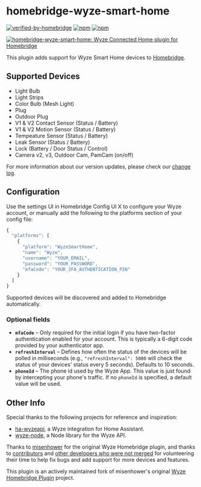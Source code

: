 # homebridge-wyze-smart-home
[![verified-by-homebridge](https://badgen.net/badge/homebridge/verified/purple)](https://github.com/homebridge/homebridge/wiki/Verified-Plugins)
[![npm](https://img.shields.io/npm/dt/homebridge-wyze-smart-home)](https://www.npmjs.com/package/homebridge-wyze-smart-home)
[![npm](https://img.shields.io/npm/v/homebridge-wyze-smart-home.svg?style=flat-square)](https://www.npmjs.com/package/homebridge-wyze-smart-home)


[![homebridge-wyze-smart-home: Wyze Connected Home plugin for Homebridge](https://github.com/jfarmer08/homebridge-wyze-smart-home/blob/main/logo.png?raw=true)](https://github.com/jfarmer08/homebridge-wyze-smart-home)

This plugin adds support for Wyze Smart Home devices to [Homebridge](https://github.com/homebridge/homebridge).

## Supported Devices
- Light Bulb
- Light Strips
- Color Bulb (Mesh Light)
- Plug
- Outdoor Plug
- V1 & V2 Contact Sensor (Status / Battery)
- V1 & V2 Motion Sensor (Status / Battery)
- Tempeature Sensor (Status / Battery)
- Leak Sensor (Status / Battery)
- Lock (Battery / Door Status / Control)
- Camera v2, v3, Outdoor Cam, PamCam (on/off)

For more information about our version updates, please check our [change log](CHANGELOG.md).

## Configuration

Use the settings UI in Homebridge Config UI X to configure your Wyze account, or manually add the following to the platforms section of your config file:

```js
{
  "platforms": [
    {
      "platform": "WyzeSmartHome",
      "name": "Wyze",
      "username": "YOUR_EMAIL",
      "password": "YOUR_PASSWORD",
      "mfaCode": "YOUR_2FA_AUTHENTICATION_PIN"
    }
  ]
}
```

Supported devices will be discovered and added to Homebridge automatically.

### Optional fields

* **`mfaCode`** &ndash; Only required for the initial login if you have two-factor authentication enabled for your account. This is typically a 6-digit code provided by your authenticator app.
* **`refreshInterval`** &ndash; Defines how often the status of the devices will be polled in milliseconds (e.g., `"refreshInterval": 5000` will check the status of your devices' status every 5 seconds). Defaults to 10 seconds.
* **`phoneId`** &ndash; The phone id used by the Wyze App. This value is just found by intercepting your phone's traffic. If no `phoneId` is specified, a default value will be used.

## Other Info

Special thanks to the following projects for reference and inspiration:

- [ha-wyzeapi](https://github.com/JoshuaMulliken/ha-wyzeapi), a Wyze integration for Home Assistant.
- [wyze-node](https://github.com/noelportugal/wyze-node), a Node library for the Wyze API.

Thanks to [misenhower](https://github.com/misenhower/homebridge-wyze-connected-home) for the original Wyze Homebridge plugin, and thanks to [contributors](https://github.com/misenhower/homebridge-wyze-connected-home/graphs/contributors) and [other developers who were not merged](https://github.com/misenhower/homebridge-wyze-connected-home/pulls) for volunteering their time to help fix bugs and add support for more devices and features.

This plugin is an actively maintained fork of misenhower's original [Wyze Homebridge Plugin](https://github.com/misenhower/homebridge-wyze-connected-home) project.
